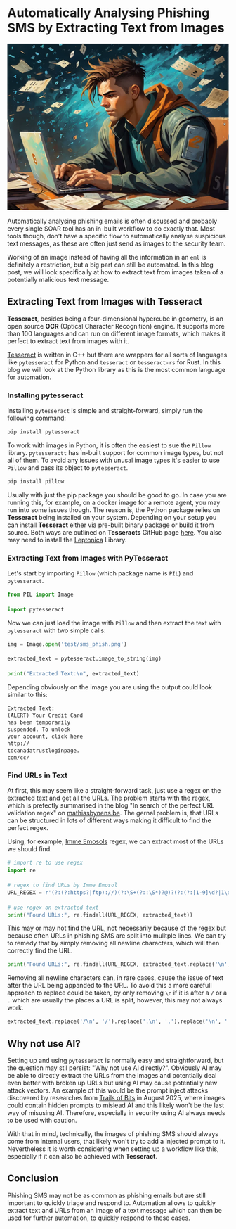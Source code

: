 # Automatically Analysing Phishing SMS by Extracting Text from Images

![Programmer](https://raw.githubusercontent.com/BarracudaByte/blog/refs/heads/main/images/text-from-images.webp?raw=true)

Automatically analysing phishing emails is often discussed and probably every single SOAR tool has an in-built workflow to do exactly that. Most tools though, don't have a specific flow to automatically analyse suspicious text messages, as these are often just send as images to the security team. 

Working of an image instead of having all the information in an `eml` is definitely a restriction, but a big part can still be automated. In this blog post, we will look specifically at how to extract text from images taken of a potentially malicious text message.

## Extracting Text from Images with Tesseract

**Tesseract**, besides being a four-dimensional hypercube in geometry, is an open source **OCR** (Optical Character Recognition) engine. It supports more than 100 languages and can run on different image formats, which makes it perfect to extract text from images with it.

[Tesseract](https://github.com/tesseract-ocr/tesseract) is written in C++ but there are wrappers for all sorts of languages like `pytesseract` for Python and `tesseract` or `tesseract-rs` for Rust. In this blog we will look at the Python library as this is the most common language for automation.

### Installing pytesseract

Installing `pytesseract` is simple and straight-forward, simply run the following command:

```bash
pip install pytesseract
```

To work with images in Python, it is often the easiest to sue the `Pillow` library. `pytesseractt` has in-built support for common image types, but not all of them. To avoid any issues with unusal image types it's easier to use `Pillow` and pass its object to `pytesseract`.

```bash
pip install pillow
```

Usually with just the pip package you should be good to go. In case you are running this, for example, on a docker image for a remote agent, you may run into some issues though. The reason is, the Python package relies on **Tesseract** being installed on your system. Depending on your setup you can install **Tesseract** either via pre-built binary package or build it from source. Both ways are outlined on **Tesseracts** GitHub page [here](https://github.com/tesseract-ocr/tesseract?tab=readme-ov-file#installing-tesseract). You also may need to install the [Leptonica](http://leptonica.com/) Library.

### Extracting Text from Images with PyTesseract

Let's start by importing `Pillow` (which package name is `PIL`) and `pytesseract`.

```python
from PIL import Image

import pytesseract
```

Now we can just load the image with `Pillow` and then extract the text with `pytesseract` with two simple calls:

```python
img = Image.open('test/sms_phish.png')

extracted_text = pytesseract.image_to_string(img)

print("Extracted Text:\n", extracted_text)
```

Depending obviously on the image you are using the output could look similar to this:

```text
Extracted Text:
(ALERT) Your Credit Card
has been temporarily
suspended. To unlock
your account, click here
http://
tdcanadatrustloginpage.
com/cc/
```

### Find URLs in Text

At first, this may seem like a straight-forward task, just use a regex on the extracted text and get all the URLs. The problem starts with the regex, which is prefectly summarised in the blog "In search of the perfect URL validation regex" on [mathiasbynens.be](https://mathiasbynens.be/demo/url-regex). The gernal problem is, that URLs can be structured in lots of different ways making it difficult to find the perfect regex. 

Using, for example, [Imme Emosols](https://gist.github.com/731338/810d83626a6d79f40a251f250ed4625cac0e731f) regex, we can extract most of the URLs we should find.

```python
# import re to use regex
import re

# regex to find URLs by Imme Emosol
URL_REGEX = r'(?:(?:https?|ftp)://)(?:\S+(?::\S*)?@)?(?:(?:[1-9]\d?|1\d\d|2[01]\d|22[0-3])(?:\.(?:1?\d{1,2}|2[0-4]\d|25[0-5])){2}(?:\.(?:[1-9]\d?|1\d\d|2[0-4]\d|25[0-4]))|(?:(?:[a-z\u00a1-\uffff0-9]+-?)*[a-z\u00a1-\uffff0-9]+)(?:\.(?:[a-z\u00a1-\uffff0-9]+-?)*[a-z\u00a1-\uffff0-9]+)*(?:\.(?:[a-z\u00a1-\uffff]{2,})))(?::\d{2,5})?(?:/[^\s]*)?'

# use regex on extracted text
print("Found URLs:", re.findall(URL_REGEX, extracted_text))
```

This may or may not find the URL, not necessarily because of the regex but because often URLs in phishing SMS are split into mulitple lines. We can try to remedy that by simply removing all newline characters, which will then correctly find the URL.

```python
print("Found URLs:", re.findall(URL_REGEX, extracted_text.replace('\n', '')))
```

Removing all newline characters can, in rare cases, cause the issue of text after the URL being appanded to the URL. To avoid this a more carefull approach to replace could be taken, by only removing `\n` if it is after a `/` or a `.` which are usually the places a URL is split, however, this may not always work. 

```python
extracted_text.replace('/\n', '/').replace('.\n', '.').replace('\n', ' ')
```

## Why not use AI?

Setting up and using `pytesseract` is normally easy and straightforward, but the question may stil persist: "Why not use AI directly?". Obviously AI may be able to directly extract the URLs from the images and potentially deal even better with broken up URLs but using AI may cause potentially new attack vectors. An example of this would be the prompt inject attacks discovered by researches from [Trails of Bits](https://blog.trailofbits.com/2025/08/21/weaponizing-image-scaling-against-production-ai-systems/) in August 2025, where images could contain hidden prompts to mislead AI and this likely won't be the last way of misusing AI. Therefore, especially in security using AI always needs to be used with caution.

With that in mind, technically, the images of phishing SMS should always come from internal users, that likely won't try to add a injected prompt to it. Nevertheless it is worth considering when setting up a workflow like this, especially if it can also be achieved with **Tesseract**.

## Conclusion

Phishing SMS may not be as common as phishing emails but are still important to quickly triage and respond to. Automation allows to quickly extract text and URLs from an image of a text message which can then be used for further automation, to quickly respond to these cases. 